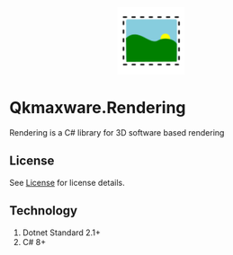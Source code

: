 <p align="center">
  <img width="120" height="120" src="docs_theme/img/logo.svg">
</p>

# Qkmaxware.Rendering
Rendering is a C# library for 3D software based rendering

## License
See [License](LICENSE.md) for license details.

## Technology
1. Dotnet Standard 2.1+
2. C# 8+
